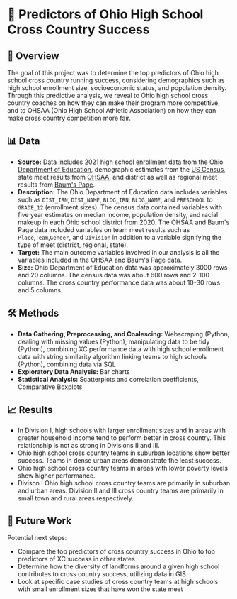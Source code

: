 # 🏃 Predictors of Ohio High School Cross Country Success

## 📌 Overview
The goal of this project was to determine the top predictors of Ohio high school cross country running success, considering demographics such as high school enrollment size, 
socioeconomic status, and population density. Through this predictive analysis, we reveal to Ohio high school cross country coaches on how they can make their program more competitive, and
to OHSAA (Ohio High School Athletic Association) on how they can make cross country competition more fair. 

## 📊 Data 
- **Source:** Data includes 2021 high school enrollment data from the [Ohio Department of Education](https://education.ohio.gov/Topics/Data/Frequently-Requested-Data/Enrollment-Data), demographic estimates from the [US Census](https://data.census.gov/), 
state meet results from [OHSAA](https://www.ohsaa.org/sports/cc/pastresults), and district as well as regional meet results from [Baum's Page](https://www.baumspage.com/cc/index.php).
- **Description:** The Ohio Department of Education data includes variables such as `DIST_IRN`, `DIST_NAME`, `BLDG_IRN`, `BLDG_NAME`, and `PRESCHOOL` to `GRADE_12` (enrollment sizes). The census data contained variables with five year estimates on median income, population density, and racial makeup in each Ohio school district from 2020.
The OHSAA and Baum's Page data included variables on team meet results such as `Place`,`Team`,`Gender`, and `Division` in addition to a variable signifying the type of meet (district, regional, state).
- **Target:** The main outcome variables involved in our analysis is all the variables included in the OHSAA and Baum's Page data.
- **Size:** Ohio Department of Education data was approximately 3000 rows and 20 columns. The census data was about 600 rows and 2-100 columns. The cross country performance data was about 10-30 rows and 5 columns.

## 🛠️ Methods
- **Data Gathering, Preprocessing, and Coalescing:** Webscraping (Python, dealing with missing values (Python), manipulating data to be tidy (Python), combining XC performance data with high school enrollment data with string similarity algorithm linking teams to high schools (Python), combining data via SQL
- **Exploratory Data Analysis:** Bar charts
- **Statistical Analysis:** Scatterplots and correlation coefficients, Comparative Boxplots

## 📈 Results
- In Division I, high schools with larger enrollment sizes and in areas with greater household income tend to perform better in cross country. This relationship is not as strong in
Divisions II and III.
- Ohio high school cross country teams in suburban locations show better success. Teams in dense urban areas demonstrate the least success.
- Ohio high school cross country teams in areas with lower poverty levels show higher performance.
- Divison I Ohio high school cross country teams are primarily in suburban and urban areas. Division II and III cross country teams are primarily in small town and rural areas respectively.

## 📌 Future Work
Potential next steps:
- Compare the top predictors of cross country success in Ohio to top predictors of XC success in other states
- Determine how the diversity of landforms around a given high school contributes to cross country success, utilizing data in GIS
- Look at specific case studies of cross country teams at high schools with small enrollment sizes that have won the state meet 
